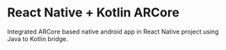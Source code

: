 # React Native + Kotlin ARCore
Integrated ARCore based native android app in React Native project using Java to Kotlin bridge.
